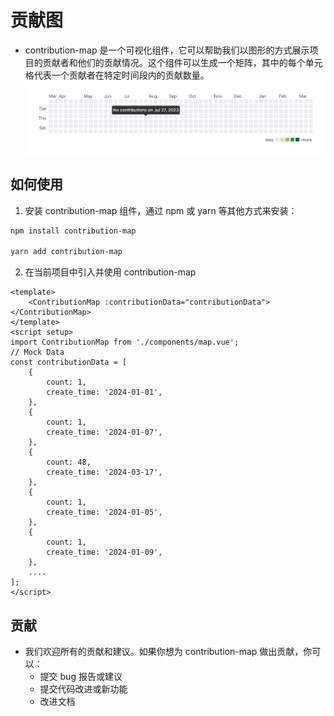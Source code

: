 # 贡献图

-   contribution-map 是一个可视化组件，它可以帮助我们以图形的方式展示项目的贡献者和他们的贡献情况。这个组件可以生成一个矩阵，其中的每个单元格代表一个贡献者在特定时间段内的贡献数量。
    ![alt text](/package/public/image.png)

## 如何使用

1.  安装 contribution-map 组件，通过 npm 或 yarn 等其他方式来安装：

```bash
npm install contribution-map

yarn add contribution-map
```

2.  在当前项目中引入并使用 contribution-map

```vue
<template>
    <ContributionMap :contributionData="contributionData"></ContributionMap>
</template>
<script setup>
import ContributionMap from './components/map.vue';
// Mock Data
const contributionData = [
    {
        count: 1,
        create_time: '2024-01-01',
    },
    {
        count: 1,
        create_time: '2024-01-07',
    },
    {
        count: 48,
        create_time: '2024-03-17',
    },
    {
        count: 1,
        create_time: '2024-01-05',
    },
    {
        count: 1,
        create_time: '2024-01-09',
    },
    ....
];
</script>
```

## 贡献

-   我们欢迎所有的贡献和建议。如果你想为 contribution-map 做出贡献，你可以：
    -   提交 bug 报告或建议
    -   提交代码改进或新功能
    -   改进文档
